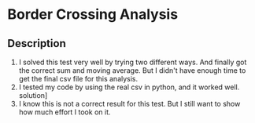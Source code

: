 # Border Crossing Analysis

## Description
1. I solved this test very well by trying two different ways. And finally got the correct sum and moving average. But I didn't have enough time to get the final csv file for this analysis. 
1. I tested my code by using the real csv in python, and it worked well. solution]
1. I know this is not a correct result for this test. But I still want to show how much effort I took on it.
